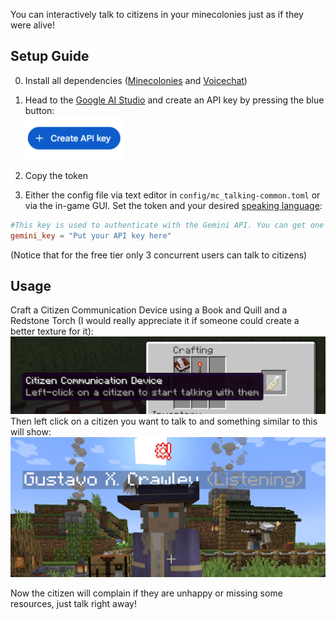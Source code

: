 You can interactively talk to citizens in your minecolonies just as if they were alive!

## Setup Guide
0. Install all dependencies ([Minecolonies](https://www.curseforge.com/minecraft/mc-mods/minecolonies) and [Voicechat](https://modrinth.com/mod/simple-voice-chat))
1. Head to the [Google AI Studio](https://aistudio.google.com/u/1/apikey) and create an API key by pressing the blue button: <br> ![blue Create API button](https://github.com/sshcrack/talking-colonists/blob/master/imgs/Screenshot%202025-05-20%20200708.png)
2. Copy the token

3. Either the config file via text editor in `config/mc_talking-common.toml` or via the in-game GUI. Set the token and your desired [speaking language](https://ai.google.dev/gemini-api/docs/live#supported-languages):
 ```toml
 #This key is used to authenticate with the Gemini API. You can get one at https://aistudio.google.com/apikey
gemini_key = "Put your API key here"
 ```
(Notice that for the free tier only 3 concurrent users can talk to citizens)

## Usage
Craft a Citizen Communication Device using a Book and Quill and a Redstone Torch (I would really appreciate it if someone could create a better texture for it):
![Crafting Recipe](https://github.com/sshcrack/talking-colonists/raw/master/imgs/Screenshot%202025-05-20%20201348.png)
Then left click on a citizen you want to talk to and something similar to this will show:
![Citizen that can be talked to](https://github.com/sshcrack/talking-colonists/raw/master/imgs/Screenshot%202025-05-20%20201621.png)

Now the citizen will complain if they are unhappy or missing some resources, just talk right away!
 
